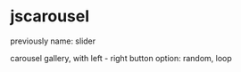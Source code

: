 jscarousel
===========
previously name: slider

carousel gallery, with left - right button
option: random, loop
